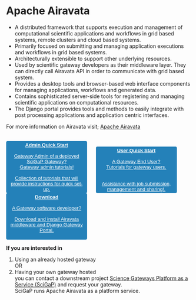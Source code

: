 # Apache Airavata

- A distributed framework that supports execution and management of computational scientific applications and workflows in grid based systems, remote clusters and cloud based systems.
- Primarily focused on submitting and managing application executions and workflows in grid based systems.
- Architecturally extensible to support other underlying resources.
- Used by scientific gateway developers as their middleware layer. They can directly call Airavata API in order to communicate with grid based system.
- Provides a desktop tools and browser-based web interface components for managing applications, workflows and generated data.
- Contains sophisticated server-side tools for registering and managing scientific applications on computational resources.
- The Django portal provides tools and methods to easily integrate with post processing applications and application centric interfaces.

For more information on Airavata visit; <a href="http://airavata.apache.org/" target="_blank">Apache Airavata</a>
<br>
<br>

<button type="button" style="color:#f2f2f2;text-align:center;font-weight:lighter;background-color:#2481b9;width:220px;border: 2px solid #2481b9;border-radius:4px"><a style="color:white" href="user-documentation/admin-tutorials" target="_blank" ><b>Admin Quick Start</b><br/><br/>Gateway Admin of a deployed SciGaP Gateway? </br>Gateway admin tutorials!</br></br>Collection of tutorials that will provide instructions for quick set-up.</a></button>&nbsp; &nbsp; &nbsp;
<button type="button" style="color:#f2f2f2;text-align:center;font-weight:lighter;background-color:#2481b9;width:220px;border: 2px solid #2481b9;border-radius:4px"><a style="color:white" href="user-documentation/user-tutorials" target="_blank" ><b>User Quick Start</b><br/><br/>A Gateway End User?</br>Tutorials for gateway users. </br></br><br/>Assistance with job submission, management and sharing!.</a></button>&nbsp; &nbsp;
<button type="button" style="color:#f2f2f2;text-align:center;font-weight:lighter;background-color:#2481b9;width:220px;border: 2px solid #2481b9;border-radius:4px"><a style="color:white" href="installation/airavata-installation" target="_blank"><b>Download</b><br/><br/>A Gateway software developer? </br></br>Download and install Airavata middleware and Django Gateway Portal.<br/></br></a></button>&nbsp; &nbsp; &nbsp;

<!--<button type="button" style="color:#f2f2f2;text-align:center;font-weight:lighter;background-color:#2481b9;width:220px;border: 2px solid #2481b9;border-radius:4px"><a style="color:white" href="http://airavata.readthedocs.io/en/latest/ target="_blank"><b>User Guide</b></br><br>In-detail documentation on how to install, configure and do upgrades for gateway admins.</br>Step by step guide for gateway users as well.</br></a></button>
</br>

<!--The Installation section of the documentation applies to on-premise installation of Apache Airavata. -->

<b>If you are interested in </b><br>
1. Using an already hosted gateway<br>
OR<br>
2. Having your own gateway hosted<br>
you can contact a downstream project <a href="http://scigap.org/" target="_blank">Science Gateways Platform as a Service (SciGaP)</a> and request your gateway. 
<br>SciGaP runs Apache Airavata as a platform service. 
